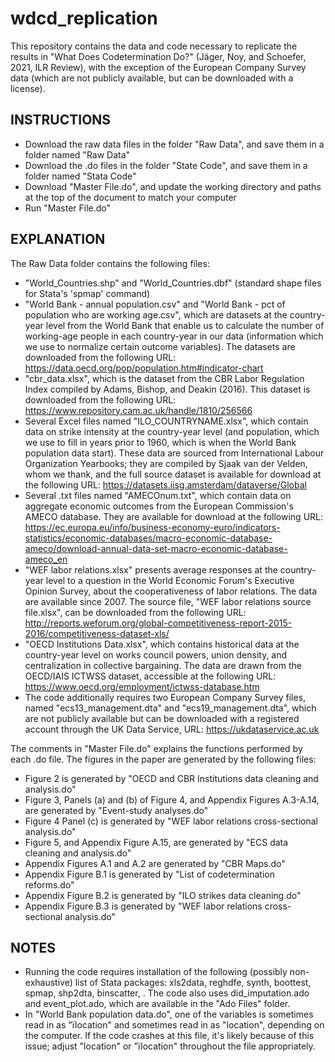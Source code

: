 # wdcd_replication
This repository contains the data and code necessary to replicate the results in "What Does Codetermination Do?" (Jäger, Noy, and Schoefer, 2021, ILR Review), with the exception of the European Company Survey data (which are not publicly available, but can be downloaded with a license).

## INSTRUCTIONS
- Download the raw data files in the folder "Raw Data", and save them in a folder named "Raw Data"
- Download the .do files in the folder "State Code", and save them in a folder named "Stata Code"
- Download "Master File.do", and update the working directory and paths at the top of the document to match your computer
- Run "Master File.do"

## EXPLANATION

The Raw Data folder contains the following files:
- "World_Countries.shp" and "World_Countries.dbf" (standard shape files for Stata's
	'spmap' command)
- "World Bank - annual population.csv" and "World Bank - pct of population who are working age.csv",
	which are datasets at the country-year level from the World Bank that enable us
	to calculate the number of working-age people in each country-year in our data 
	(information which we use to normalize certain outcome variables). The datasets are
	downloaded from the following URL: https://data.oecd.org/pop/population.htm#indicator-chart
- "cbr_data.xlsx", which is the dataset from the CBR Labor Regulation Index
	compiled by Adams, Bishop, and Deakin (2016). This dataset is downloaded from
	the following URL: https://www.repository.cam.ac.uk/handle/1810/256566
- Several Excel files named "ILO_COUNTRYNAME.xlsx", which contain data on strike
	intensity at the country-year level (and population, which we use to fill in years
	prior to 1960, which is when the World Bank population data start). These data
	are sourced from International Labour Organization Yearbooks; they are compiled
	by Sjaak van der Velden, whom we thank, and the full source dataset is available for download
	at the following URL: https://datasets.iisg.amsterdam/dataverse/Global
- Several .txt files named "AMECOnum.txt", which contain data on aggregate 
	economic outcomes from the European Commission's AMECO database. They are
	available for download at the following URL: https://ec.europa.eu/info/business-economy-euro/indicators-statistics/economic-databases/macro-economic-database-ameco/download-annual-data-set-macro-economic-database-ameco_en
- "WEF labor relations.xlsx" presents average responses at the country-year level 
	to a question in the World Economic Forum's Executive Opinion Survey, about
	the cooperativeness of labor relations. The data are available since 2007.
	The source file, "WEF labor relations source file.xlsx", can be downloaded
	from the following URL: http://reports.weforum.org/global-competitiveness-report-2015-2016/competitiveness-dataset-xls/
- "OECD Institutions Data.xlsx", which contains historical data at the country-year
	level on works council powers, union density, and centralization in collective bargaining.
	The data are drawn from the OECD/IAIS ICTWSS dataset, accessible at the following
	URL: https://www.oecd.org/employment/ictwss-database.htm
- The code additionally requires two European Company Survey files, named "ecs13_management.dta" and "ecs19_management.dta", which are not publicly available but 	can be downloaded with a registered account through the UK Data Service, URL: https://ukdataservice.ac.uk
	
The comments in "Master File.do" explains the functions performed by each .do file. The figures in the paper are generated by the following files:
- Figure 2 is generated by "OECD and CBR Institutions data cleaning and analysis.do"
- Figure 3, Panels (a) and (b) of Figure 4, and Appendix Figures A.3-A.14, are generated by "Event-study analyses.do"
- Figure 4 Panel (c) is generated by "WEF labor relations cross-sectional analysis.do"
- Figure 5, and Appendix Figure A.15, are generated by "ECS data cleaning and analysis.do"
- Appendix Figures A.1 and A.2 are generated by "CBR Maps.do"
- Appendix Figure B.1 is generated by "List of codetermination reforms.do"
- Appendix Figure B.2 is generated by "ILO strikes data cleaning.do"
- Appendix Figure B.3 is generated by "WEF labor relations cross-sectional analysis.do"

## NOTES
- Running the code requires installation of the following (possibly non-exhaustive) list of Stata packages: xls2data, reghdfe, synth, boottest, spmap, shp2dta, binscatter, . The code also uses did_imputation.ado and event_plot.ado, which are available in the "Ado Files" folder.
- In "World Bank population data.do", one of the variables is sometimes read in as "ïlocation" and sometimes read in as "location", depending on the computer. If the code crashes at this file, it's likely because of this issue; adjust "location" or "ïlocation" throughout the file appropriately.
